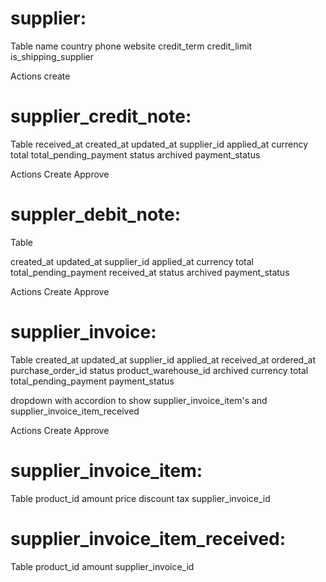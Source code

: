 # supplier:

Table
name
country
phone
website
credit_term
credit_limit
is_shipping_supplier

Actions
create

# supplier_credit_note:

Table
received_at
created_at
updated_at
supplier_id
applied_at
currency
total
total_pending_payment
status
archived
payment_status

Actions
Create
Approve

# suppler_debit_note:

Table

created_at
updated_at
supplier_id
applied_at
currency
total
total_pending_payment
received_at
status
archived
payment_status

Actions
Create
Approve

# supplier_invoice:

Table
created_at
updated_at
supplier_id
applied_at
received_at
ordered_at
purchase_order_id
status
product_warehouse_id
archived
currency
total
total_pending_payment
payment_status

dropdown with accordion to show supplier_invoice_item's and supplier_invoice_item_received

Actions
Create
Approve

# supplier_invoice_item:

Table
product_id
amount
price
discount
tax
supplier_invoice_id

# supplier_invoice_item_received:

Table
product_id
amount
supplier_invoice_id

